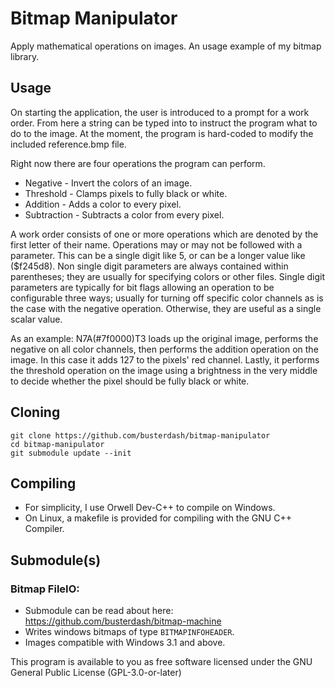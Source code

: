 # Bitmap Manipulator
Apply mathematical operations on images. An usage example of my bitmap library.

## Usage

On starting the application, the user is introduced to a prompt for a work order. From here a string can be typed into to instruct the program what to do to the image. At the moment, the program is hard-coded to modify the included reference.bmp file. 

Right now there are four operations the program can perform.
* Negative - Invert the colors of an image.
* Threshold - Clamps pixels to fully black or white.
* Addition - Adds a color to every pixel.
* Subtraction - Subtracts a color from every pixel.

A work order consists of one or more operations which are denoted by the first letter of their name. Operations may or may not be followed with a parameter. This can be a single digit like 5, or can be a longer value like ($f245d8). Non single digit parameters are always contained within parentheses; they are usually for specifying colors or other files. Single digit parameters are typically for bit flags allowing an operation to be configurable three ways; usually for turning off specific color channels as is the case with the negative operation. Otherwise, they are useful as a single scalar value. 

As an example: N7A(#7f0000)T3 loads up the original image, performs the negative on all color channels, then performs the addition operation on the image. In this case it adds 127 to the pixels' red channel. Lastly, it performs the threshold operation on the image using a brightness in the very middle to decide whether the pixel should be fully black or white. 

## Cloning
```
git clone https://github.com/busterdash/bitmap-manipulator
cd bitmap-manipulator
git submodule update --init
```

## Compiling
* For simplicity, I use Orwell Dev-C++ to compile on Windows.
* On Linux, a makefile is provided for compiling with the GNU C++ Compiler. 

## Submodule(s)

### Bitmap FileIO:
* Submodule can be read about here: https://github.com/busterdash/bitmap-machine
* Writes windows bitmaps of type ```BITMAPINFOHEADER```.
* Images compatible with Windows 3.1 and above.

This program is available to you as free software licensed under the GNU General Public License (GPL-3.0-or-later)
